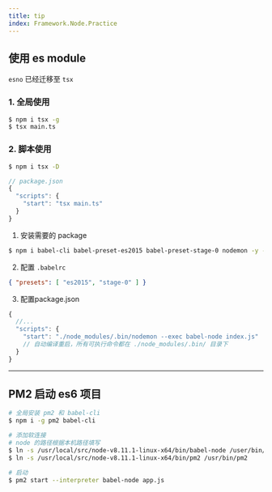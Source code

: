 ```yaml
---
title: tip
index: Framework.Node.Practice
---
```



## 使用 es module

`esno` 已经迁移至 `tsx`

### 1. 全局使用

``` bash
$ npm i tsx -g
$ tsx main.ts
```

### 2. 脚本使用

``` bash
$ npm i tsx -D
```

``` ts
// package.json
{
  "scripts": {
    "start": "tsx main.ts"
  }
}
```

<ToggleContent title="3. outdated">

1. 安装需要的 package

```bash
$ npm i babel-cli babel-preset-es2015 babel-preset-stage-0 nodemon -y -D
```

2. 配置 `.babelrc`

```json
{ "presets": [ "es2015", "stage-0" ] }
```

3. 配置package.json

``` js
{
  //...
  "scripts": {
    "start": "./node_modules/.bin/nodemon --exec babel-node index.js" 
    // 自动编译重启，所有可执行命令都在 ./node_modules/.bin/ 目录下
  }
}
```

</ToggleContent>

---


## PM2 启动 es6 项目
``` bash
# 全局安装 pm2 和 babel-cli
$ npm i -g pm2 babel-cli

# 添加软连接
# node 的路径根据本机路径填写
$ ln -s /usr/local/src/node-v8.11.1-linux-x64/bin/babel-node /user/bin/babel-node
$ ln -s /usr/local/src/node-v8.11.1-linux-x64/bin/pm2 /usr/bin/pm2

# 启动
$ pm2 start --interpreter babel-node app.js
```